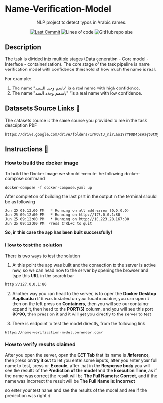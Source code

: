 # Name-Verification-Model

<p align="center">NLP project to detect typos in Arabic names.</p>

<div align="center">
  
[![Last Commit](https://img.shields.io/github/last-commit/mahmodKhaled/Name-Verification-Model)](https://github.com/mahmodKhaled/Name-Verification-Model/commits/main)
![Lines of code](https://img.shields.io/tokei/lines/github/mahmodKhaled/Name-Verification-Model)
![GitHub repo size](https://img.shields.io/github/repo-size/mahmodKhaled/Name-Verification-Model)

</div>

## Description
The task is divided into multiple stages (Data generation - Core model - Interface - containerization).
The core stage of the task pipeline is name verification model with confidence threshold of how much the
name is real.

For example:
1. The name "باسم وحيد السيد" is a real name with high confidence.
2. The name "باسمم وحةد السد" “is a real name with low confidence.

## Datasets Source Links 📁
The datasets source is the same source you provided to me in the task description PDF

```
https://drive.google.com/drive/folders/1rW6vtJ_niYLao1YrYD0D4psAaqt0tMyh
```

## Instructions 📝

### How to build the docker image
To build the Docker Image we should execute the following docker-compose command
```
docker-compose -f docker-compose.yaml up
```
After completion of building the last part in the output in the terminal should be as following 
```
Jun 25 09:12:00 PM   * Running on all addresses (0.0.0.0)
Jun 25 09:12:00 PM   * Running on http://127.0.0.1:80
Jun 25 09:12:00 PM   * Running on http://10.223.28.167:80
Jun 25 09:12:00 PM  Press CTRL+C to quit
```
**So, in this case the app has been built successfully!**

### How to test the solution

There is two ways to test the solution 
1. At this point the app was built and the connection to the  server is active now, so we can head now to the server by opening the browser and type this **URL** in the search bar
```
http://127.0.0.1:80
```
2. Another way you can head to the server, is to open the **Docker Desktop Application** if it was installed on your local machine, you can open it then on the left press on **Containers**, then you will see our container expand it, then head to the **PORT(S)** column, and you will see this port **80:80**, then press on it and it will get you directly to the server to test

3. There is endpoint to test the model directly, from the following link
```
https://name-verification-model.onrender.com/
```

### How to verify results claimed
After you open the server, open the **GET Tab** that its name is **/Inference**, then press on **try it out** to let you enter some inputs, after you enter your full name to test, press on **Execute**, after that in the **Response body** you will see the results of the **Prediction of the model** and the **Execution Time**, as if the name was correct the result will be **The Full Name is: Correct**, and if the name was incorrect the result will be **The Full Name is: Incorrect**

so enter your test name and see the results of the model and see if the predection was right :)


